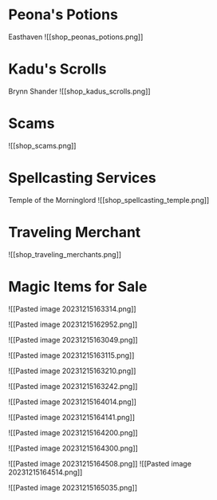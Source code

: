 # Peona's Potions
Easthaven
![[shop_peonas_potions.png]]


# Kadu's Scrolls
Brynn Shander
![[shop_kadus_scrolls.png]]

# Scams
![[shop_scams.png]]

# Spellcasting Services
Temple of the Morninglord
![[shop_spellcasting_temple.png]]

# Traveling Merchant
![[shop_traveling_merchants.png]]


# Magic Items for Sale

![[Pasted image 20231215163314.png]]

![[Pasted image 20231215162952.png]]

![[Pasted image 20231215163049.png]]

![[Pasted image 20231215163115.png]]

![[Pasted image 20231215163210.png]]

![[Pasted image 20231215163242.png]]

![[Pasted image 20231215164014.png]]

![[Pasted image 20231215164141.png]]

![[Pasted image 20231215164200.png]]

![[Pasted image 20231215164300.png]]

![[Pasted image 20231215164508.png]]
![[Pasted image 20231215164514.png]]

![[Pasted image 20231215165035.png]]